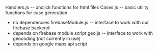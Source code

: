 Handlers.js -- onclick functions for html files
Cases.js -- basic utility functions for case generation
  - no dependencies
firebaseModule.js -- interface to work with our firebase backend 
  - depends on firebase module script
geo.js -- interface to work with geocoding (not currently in use) 
  - depends on google maps api script
